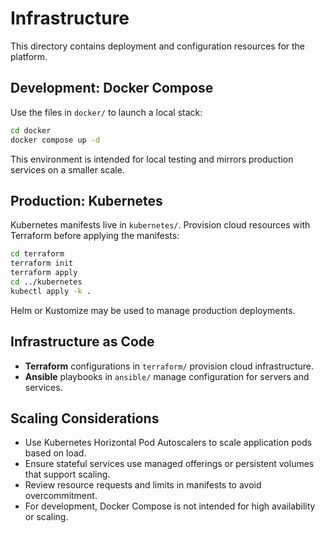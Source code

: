 # Infrastructure

This directory contains deployment and configuration resources for the platform.

## Development: Docker Compose

Use the files in `docker/` to launch a local stack:

```bash
cd docker
docker compose up -d
```

This environment is intended for local testing and mirrors production services on a smaller scale.

## Production: Kubernetes

Kubernetes manifests live in `kubernetes/`. Provision cloud resources with Terraform before applying the manifests:

```bash
cd terraform
terraform init
terraform apply
cd ../kubernetes
kubectl apply -k .
```

Helm or Kustomize may be used to manage production deployments.

## Infrastructure as Code

- **Terraform** configurations in `terraform/` provision cloud infrastructure.
- **Ansible** playbooks in `ansible/` manage configuration for servers and services.

## Scaling Considerations

- Use Kubernetes Horizontal Pod Autoscalers to scale application pods based on load.
- Ensure stateful services use managed offerings or persistent volumes that support scaling.
- Review resource requests and limits in manifests to avoid overcommitment.
- For development, Docker Compose is not intended for high availability or scaling.
